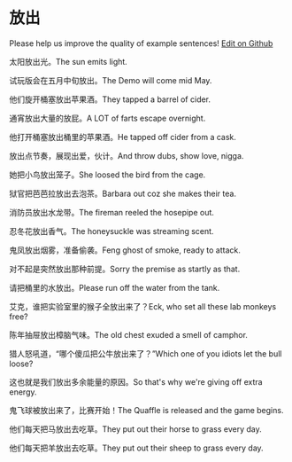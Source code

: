 # 放出

Please help us improve the quality of example sentences! [Edit on Github](https://github.com/jiyushe/jiyu-example-sentence-source/blob/main/chinese/fangchu.md)

<p><span class="chinese">太阳放出光。</span><span class="english">The sun emits light.</span></p>

<p><span class="chinese">试玩版会在五月中旬放出。</span><span class="english">The Demo will come mid May.</span></p>

<p><span class="chinese">他们旋开桶塞放出苹果酒。</span><span class="english">They tapped a barrel of cider.</span></p>

<p><span class="chinese">通宵放出大量的放屁。</span><span class="english">A LOT of farts escape overnight.</span></p>

<p><span class="chinese">他打开桶塞放出桶里的苹果酒。</span><span class="english">He tapped off cider from a cask.</span></p>

<p><span class="chinese">放出点节奏，展现出爱，伙计。</span><span class="english">And throw dubs, show love, nigga.</span></p>

<p><span class="chinese">她把小鸟放出笼子。</span><span class="english">She loosed the bird from the cage.</span></p>

<p><span class="chinese">狱官把芭芭拉放出去泡茶。</span><span class="english">Barbara out coz she makes their tea.</span></p>

<p><span class="chinese">消防员放出水龙带。</span><span class="english">The fireman reeled the hosepipe out.</span></p>

<p><span class="chinese">忍冬花放出香气。</span><span class="english">The honeysuckle was streaming scent.</span></p>

<p><span class="chinese">鬼凤放出烟雾，准备偷袭。</span><span class="english">Feng ghost of smoke, ready to attack.</span></p>

<p><span class="chinese">对不起是突然放出那种前提。</span><span class="english">Sorry the premise as startly as that.</span></p>

<p><span class="chinese">请把桶里的水放出。</span><span class="english">Please run off the water from the tank.</span></p>

<p><span class="chinese">艾克，谁把实验室里的猴子全放出来了？</span><span class="english">Eck, who set all these lab monkeys free?</span></p>

<p><span class="chinese">陈年抽屉放出樟脑气味。</span><span class="english">The old chest exuded a smell of camphor.</span></p>

<p><span class="chinese">猎人怒吼道，“哪个傻瓜把公牛放出来了？”</span><span class="english">Which one of you idiots let the bull loose?</span></p>

<p><span class="chinese">这也就是我们放出多余能量的原因。</span><span class="english">So that's why we're giving off extra energy.</span></p>

<p><span class="chinese">鬼飞球被放出来了，比赛开始！</span><span class="english">The Quaffle is released and the game begins.</span></p>

<p><span class="chinese">他们每天把马放出去吃草。</span><span class="english">They put out their horse to grass every day.</span></p>

<p><span class="chinese">他们每天把羊放出去吃草。</span><span class="english">They put out their sheep to grass every day.</span></p>

